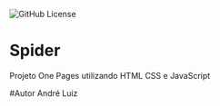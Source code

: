 ![GitHub License](https://img.shields.io/github/license/drezinnxs10/Spider?style=for-the-badge)
# Spider
Projeto One Pages utilizando HTML CSS e JavaScript

#Autor André Luiz

